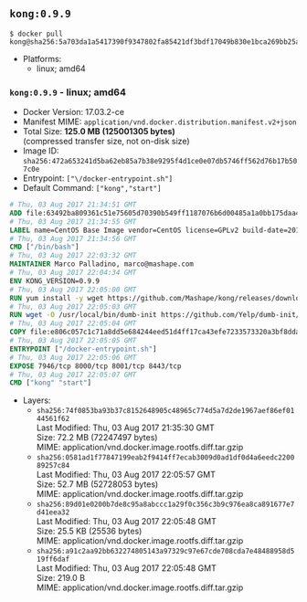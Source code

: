 ## `kong:0.9.9`

```console
$ docker pull kong@sha256:5a703da1a5417390f9347802fa85421df3bdf17049b830e1bca269bb25aac6ec
```

-	Platforms:
	-	linux; amd64

### `kong:0.9.9` - linux; amd64

-	Docker Version: 17.03.2-ce
-	Manifest MIME: `application/vnd.docker.distribution.manifest.v2+json`
-	Total Size: **125.0 MB (125001305 bytes)**  
	(compressed transfer size, not on-disk size)
-	Image ID: `sha256:472a653241d5ba62eb85a7b38e9295f4d1ce0e07db5746ff562d76b17b507c0e`
-	Entrypoint: `["\/docker-entrypoint.sh"]`
-	Default Command: `["kong","start"]`

```dockerfile
# Thu, 03 Aug 2017 21:34:51 GMT
ADD file:63492ba809361c51e75605d70390b549ff1187076b6d00485a1a0bb175daa40e in / 
# Thu, 03 Aug 2017 21:34:55 GMT
LABEL name=CentOS Base Image vendor=CentOS license=GPLv2 build-date=20170801
# Thu, 03 Aug 2017 21:34:56 GMT
CMD ["/bin/bash"]
# Thu, 03 Aug 2017 22:03:32 GMT
MAINTAINER Marco Palladino, marco@mashape.com
# Thu, 03 Aug 2017 22:04:34 GMT
ENV KONG_VERSION=0.9.9
# Thu, 03 Aug 2017 22:05:00 GMT
RUN yum install -y wget https://github.com/Mashape/kong/releases/download/$KONG_VERSION/kong-$KONG_VERSION.el7.noarch.rpm &&     yum clean all
# Thu, 03 Aug 2017 22:05:03 GMT
RUN wget -O /usr/local/bin/dumb-init https://github.com/Yelp/dumb-init/releases/download/v1.1.3/dumb-init_1.1.3_amd64 &&     chmod +x /usr/local/bin/dumb-init
# Thu, 03 Aug 2017 22:05:04 GMT
COPY file:e806c057c1c71a8dd5e684244eed51d4ff17ca43efe7233573320a3bf8dda3a4 in /docker-entrypoint.sh 
# Thu, 03 Aug 2017 22:05:05 GMT
ENTRYPOINT ["/docker-entrypoint.sh"]
# Thu, 03 Aug 2017 22:05:06 GMT
EXPOSE 7946/tcp 8000/tcp 8001/tcp 8443/tcp
# Thu, 03 Aug 2017 22:05:07 GMT
CMD ["kong" "start"]
```

-	Layers:
	-	`sha256:74f0853ba93b37c8152648905c48965c774d5a7d2de1967aef86ef0144561f62`  
		Last Modified: Thu, 03 Aug 2017 21:35:30 GMT  
		Size: 72.2 MB (72247497 bytes)  
		MIME: application/vnd.docker.image.rootfs.diff.tar.gzip
	-	`sha256:0581ad1f77847199eab2f9414ff7ecab3009d0ad1df0d4a6eedc220089257c84`  
		Last Modified: Thu, 03 Aug 2017 22:05:57 GMT  
		Size: 52.7 MB (52728053 bytes)  
		MIME: application/vnd.docker.image.rootfs.diff.tar.gzip
	-	`sha256:89d01e0200b7de8c95a8abccc1a29f0c356c3b9c976ea8ca891677e7d41eea32`  
		Last Modified: Thu, 03 Aug 2017 22:05:48 GMT  
		Size: 25.5 KB (25536 bytes)  
		MIME: application/vnd.docker.image.rootfs.diff.tar.gzip
	-	`sha256:a91c2aa92bb632274805143a97329c97e67cde708cda7e48488958d519ff6daf`  
		Last Modified: Thu, 03 Aug 2017 22:05:48 GMT  
		Size: 219.0 B  
		MIME: application/vnd.docker.image.rootfs.diff.tar.gzip
